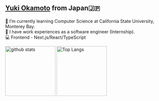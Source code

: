 ## <p><a href="https://yukiok.com" target="_blank" rel="noopener noreferrer">Yuki Okamoto</a> from Japan🇯🇵</p>

🏫 I’m currently learning Computer Science at California State University, Monterey Bay.  
🏢 I have work experiences as a software engineer (Internship).  
💻 Frontend - Next.js/React/TypeScript  

<p align="left"> 
    <img alt="github stats" height="160px" src="https://github-readme-stats.vercel.app/api?username=YukiOkamoto0206&count_private=true&show_icons=true&theme=radical" />
  <img alt="Top Langs" height="160px" src="https://github-readme-stats.vercel.app/api/top-langs/?username=YukiOkamoto0206&layout=compact&count_private=true&show_icons=true&theme=radical" />
</p>
